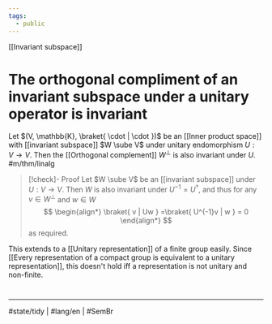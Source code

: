 ```yaml
---
tags:
  - public
---
```

[[Invariant subspace]]
# The orthogonal compliment of an invariant subspace under a unitary operator is invariant

Let $(V, \mathbb{K}, \braket{ \cdot | \cdot })$ be an [[Inner product space]] with [[invariant subspace]] $W \sube V$ under unitary endomorphism $U : V \to V$.
Then the [[Orthogonal complement]] $W^\perp$ is also invariant under $U$. #m/thm/linalg 

> [!check]- Proof
> Let $W \sube V$ be an [[invariant subspace]] under $U : V \to V$.
> Then $W$ is also invariant under $U^{-1} = U^{\dagger}$, and thus for any $v \in W^\perp$ and $w \in W$
> $$
> \begin{align*}
> \braket{ v | Uw } =\braket{ U^{-1}v | w } = 0
> \end{align*}
> $$
> as required.
> <span class="QED"/>

This extends to a [[Unitary representation]] of a finite group easily.
Since [[Every representation of a compact group is equivalent to a unitary representation]], this doesn't hold iff a representation is not unitary and non-finite.

#
---
#state/tidy | #lang/en | #SemBr
